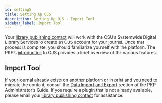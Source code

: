```yaml
---
id: setting5
title: Setting Up OJS
description: Setting Up OJS - Import Tool
sidebar_label: Import Tool
---
```


Your [library publishing contact](contacts.md) will work with the CSU’s Systemwide Digital Library Services to create an OJS account for your journal. Once that process is complete, you should familiarize yourself with the platform. The PKP’s [introduction](https://docs.pkp.sfu.ca/learning-ojs/en/introduction#ojs-features) to OJS provides a brief overview of the various features.

## Import Tool
If your journal already exists on another platform or in print and you need to migrate the content, consult the [Data Import and Export](https://docs.pkp.sfu.ca/admin-guide/en/data-import-and-export) section of the PKP Administrator’s Guide. If you require a plugin that is not already available, please email your [library publishing contact](contacts.md) for assistance.
